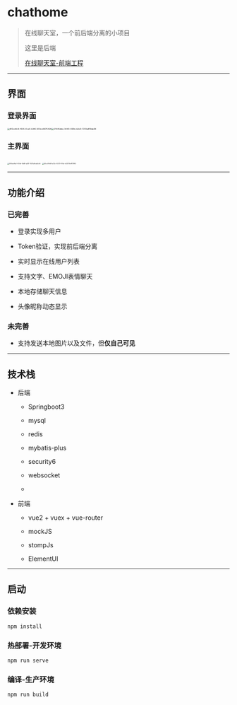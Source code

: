 # chathome

> 在线聊天室，一个前后端分离的小项目
> 
> 这里是后端
> 
> [在线聊天室-前端工程](https://github.com/banxforce/chatroom-frontend-)

---

## 界面

### 登录界面

<img title="" src="file:///C:/Users/banxing/Pictures/Typedown/8f2cd4c9-f535-4ce0-b3f6-503ce9675428.png" alt="8f2cd4c9-f535-4ce0-b3f6-503ce9675428" style="zoom:33%;"><img src="file:///C:/Users/banxing/Pictures/Typedown/21445dda-3440-460b-b2e0-7213a819da08.png" title="" alt="21445dda-3440-460b-b2e0-7213a819da08" style="zoom:33%;">

### 主界面

<img title="" src="file:///C:/Users/banxing/Pictures/Typedown/095de9e2-67db-4fd8-a261-1474dfcda0d0.png" alt="095de9e2-67db-4fd8-a261-1474dfcda0d0" style="zoom:25%;">

<img title="" src="file:///C:/Users/banxing/Pictures/Typedown/40cc99d8-a72c-4073-97cb-d0379e917960.png" alt="40cc99d8-a72c-4073-97cb-d0379e917960" style="zoom:25%;">

---

## 功能介绍

### 已完善

- 登录实现多用户

- Token验证，实现前后端分离

- 实时显示在线用户列表

- 支持文字、EMOJI表情聊天

- 本地存储聊天信息

- 头像昵称动态显示

### 未完善

- 支持发送本地图片以及文件，但**仅自己可见**

---

## 技术栈

- 后端
  
  - Springboot3 
  
  - mysql
  
  - redis
  
  - mybatis-plus
  
  - security6 
  
  - websocket
  
  - 

- 前端
  
  - vue2 + vuex + vue-router
  
  - mockJS
  
  - stompJs
  
  - ElementUI

---

## 启动

### 依赖安装

```
npm install
```

### 热部署-开发环境

```
npm run serve
```

### 编译-生产环境

```
npm run build
```
